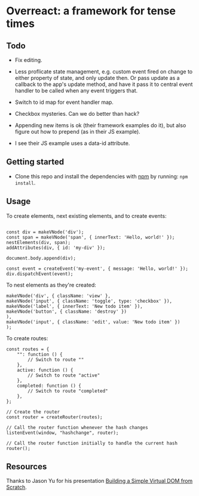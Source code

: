 # Overreact: a framework for tense times

## Todo

- Fix editing.

- Less proflicate state management, e.g. custom event fired on change to either property of state, and only update then. Or pass update as a callback to the app's update method, and have it pass it to central event handler to be called when any event triggers that.

- Switch to id map for event handler map.

- Checkbox mysteries. Can we do better than hack?

- Appending new items is ok (their framework examples do it), but also figure out how to prepend (as in their JS example).

- I see their JS example uses a data-id attribute.

## Getting started

- Clone this repo and install the dependencies with [npm](https://npmjs.com) by running: `npm install`.

## Usage

To create elements, next existing elements, and to create events:

```import { makeVNode, createEvent, nestElements, addAttributes } from "./view.js";

const div = makeVNode('div');
const span = makeVNode('span', { innerText: 'Hello, world!' });
nestElements(div, span);
addAttributes(div, { id: 'my-div' });

document.body.append(div);

const event = createEvent('my-event', { message: 'Hello, world!' });
div.dispatchEvent(event);
```

To nest elements as they're created:

```const listItem = makeVNode('li', {},
makeVNode('div', { className: 'view' },
makeVNode('input', { className: 'toggle', type: 'checkbox' }),
makeVNode('label', { innerText: 'New todo item' }),
makeVNode('button', { className: 'destroy' })
),
makeVNode('input', { className: 'edit', value: 'New todo item' })
);
```

To create routes:

```// Define routes
const routes = {
	"": function () {
		// Switch to route ""
	},
	active: function () {
		// Switch to route "active"
	},
	completed: function () {
		// Switch to route "completed"
	},
};

// Create the router
const router = createRouter(routes);

// Call the router function whenever the hash changes
listenEvent(window, "hashchange", router);

// Call the router function initially to handle the current hash
router();
```

## Resources

Thanks to Jason Yu for his presentation [Building a Simple Virtual DOM from Scratch](https://www.youtube.com/watch?v=85gJMUEcnkc).
